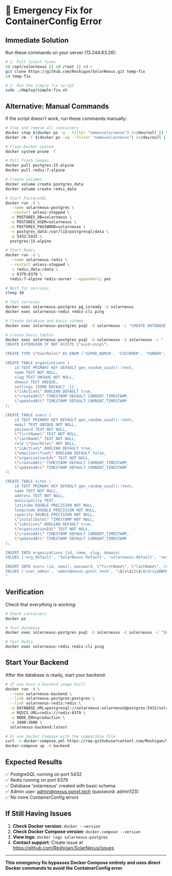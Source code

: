 # 🚨 Emergency Fix for ContainerConfig Error

## Immediate Solution

Run these commands on your server (13.244.63.26):

```bash
# 1. Pull latest fixes
cd /opt/solarnexus || cd /root || cd ~
git clone https://github.com/Reshigan/SolarNexus.git temp-fix
cd temp-fix

# 2. Run the simple fix script
sudo ./deploy/simple-fix.sh
```

## Alternative: Manual Commands

If the script doesn't work, run these commands manually:

```bash
# Stop and remove all containers
docker stop $(docker ps -q --filter "name=solarnexus") 2>/dev/null || true
docker rm -f $(docker ps -aq --filter "name=solarnexus") 2>/dev/null || true

# Clean Docker system
docker system prune -f

# Pull fresh images
docker pull postgres:15-alpine
docker pull redis:7-alpine

# Create volumes
docker volume create postgres_data
docker volume create redis_data

# Start PostgreSQL
docker run -d \
  --name solarnexus-postgres \
  --restart unless-stopped \
  -e POSTGRES_DB=solarnexus \
  -e POSTGRES_USER=solarnexus \
  -e POSTGRES_PASSWORD=solarnexus \
  -v postgres_data:/var/lib/postgresql/data \
  -p 5432:5432 \
  postgres:15-alpine

# Start Redis
docker run -d \
  --name solarnexus-redis \
  --restart unless-stopped \
  -v redis_data:/data \
  -p 6379:6379 \
  redis:7-alpine redis-server --appendonly yes

# Wait for services
sleep 10

# Test services
docker exec solarnexus-postgres pg_isready -U solarnexus
docker exec solarnexus-redis redis-cli ping

# Create database and basic schema
docker exec solarnexus-postgres psql -U solarnexus -c "CREATE DATABASE solarnexus;"

# Create basic tables
docker exec solarnexus-postgres psql -U solarnexus -d solarnexus -c "
CREATE EXTENSION IF NOT EXISTS \"uuid-ossp\";

CREATE TYPE \"UserRole\" AS ENUM ('SUPER_ADMIN', 'CUSTOMER', 'FUNDER', 'OM_PROVIDER');

CREATE TABLE organizations (
    id TEXT PRIMARY KEY DEFAULT gen_random_uuid()::text,
    name TEXT NOT NULL,
    slug TEXT UNIQUE NOT NULL,
    domain TEXT UNIQUE,
    settings JSONB DEFAULT '{}',
    \"isActive\" BOOLEAN DEFAULT true,
    \"createdAt\" TIMESTAMP DEFAULT CURRENT_TIMESTAMP,
    \"updatedAt\" TIMESTAMP DEFAULT CURRENT_TIMESTAMP
);

CREATE TABLE users (
    id TEXT PRIMARY KEY DEFAULT gen_random_uuid()::text,
    email TEXT UNIQUE NOT NULL,
    password TEXT NOT NULL,
    \"firstName\" TEXT NOT NULL,
    \"lastName\" TEXT NOT NULL,
    role \"UserRole\" NOT NULL,
    \"isActive\" BOOLEAN DEFAULT true,
    \"emailVerified\" BOOLEAN DEFAULT false,
    \"organizationId\" TEXT NOT NULL,
    \"createdAt\" TIMESTAMP DEFAULT CURRENT_TIMESTAMP,
    \"updatedAt\" TIMESTAMP DEFAULT CURRENT_TIMESTAMP
);

CREATE TABLE sites (
    id TEXT PRIMARY KEY DEFAULT gen_random_uuid()::text,
    name TEXT NOT NULL,
    address TEXT NOT NULL,
    municipality TEXT,
    latitude DOUBLE PRECISION NOT NULL,
    longitude DOUBLE PRECISION NOT NULL,
    capacity DOUBLE PRECISION NOT NULL,
    \"installDate\" TIMESTAMP NOT NULL,
    \"isActive\" BOOLEAN DEFAULT true,
    \"organizationId\" TEXT NOT NULL,
    \"createdAt\" TIMESTAMP DEFAULT CURRENT_TIMESTAMP,
    \"updatedAt\" TIMESTAMP DEFAULT CURRENT_TIMESTAMP
);

INSERT INTO organizations (id, name, slug, domain) 
VALUES ('org_default', 'SolarNexus Default', 'solarnexus-default', 'nexus.gonxt.tech');

INSERT INTO users (id, email, password, \"firstName\", \"lastName\", role, \"emailVerified\", \"organizationId\")
VALUES ('user_admin', 'admin@nexus.gonxt.tech', '\$2a\$12\$LQv3c1yqBWVHxkd0LHAkCOYz6TtxMQJqhN8/LewdBPj/VcSAg/9PS', 'System', 'Administrator', 'SUPER_ADMIN', true, 'org_default');
"
```

## Verification

Check that everything is working:

```bash
# Check containers
docker ps

# Test database
docker exec solarnexus-postgres psql -U solarnexus -d solarnexus -c "SELECT COUNT(*) FROM users;"

# Test Redis
docker exec solarnexus-redis redis-cli ping
```

## Start Your Backend

After the database is ready, start your backend:

```bash
# If you have a backend image built
docker run -d \
  --name solarnexus-backend \
  --link solarnexus-postgres:postgres \
  --link solarnexus-redis:redis \
  -e DATABASE_URL=postgresql://solarnexus:solarnexus@postgres:5432/solarnexus \
  -e REDIS_URL=redis://redis:6379 \
  -e NODE_ENV=production \
  -p 3000:3000 \
  solarnexus-backend:latest

# Or use Docker Compose with the compatible file
curl -o docker-compose.yml https://raw.githubusercontent.com/Reshigan/SolarNexus/main/deploy/docker-compose.compatible.yml
docker-compose up -d backend
```

## Expected Results

✅ PostgreSQL running on port 5432  
✅ Redis running on port 6379  
✅ Database 'solarnexus' created with basic schema  
✅ Admin user: admin@nexus.gonxt.tech (password: admin123)  
✅ No more ContainerConfig errors  

## If Still Having Issues

1. **Check Docker version**: `docker --version`
2. **Check Docker Compose version**: `docker-compose --version`
3. **View logs**: `docker logs solarnexus-postgres`
4. **Contact support**: Create issue at https://github.com/Reshigan/SolarNexus/issues

---

**This emergency fix bypasses Docker Compose entirely and uses direct Docker commands to avoid the ContainerConfig error.**